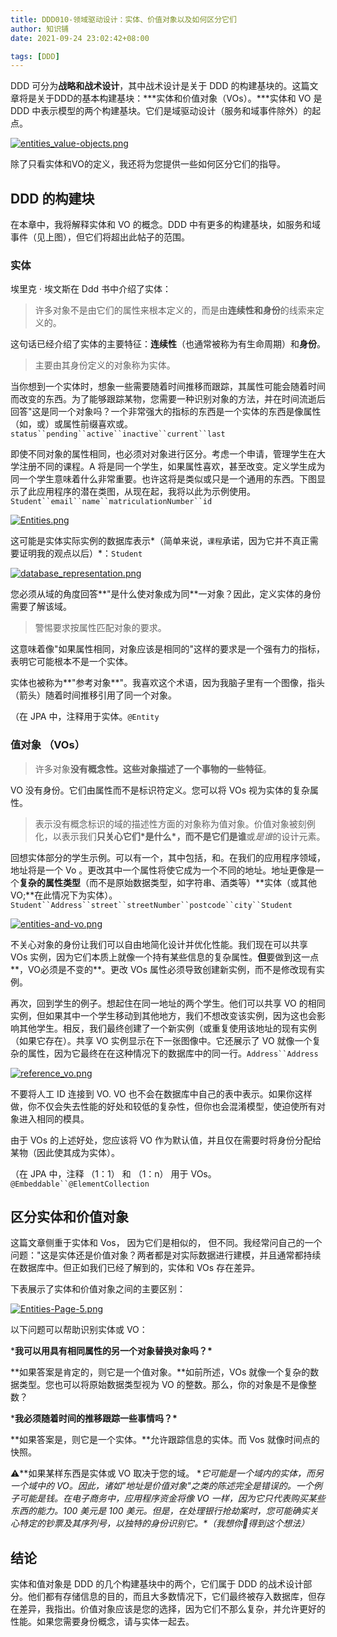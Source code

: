 ```yaml
---
title: DDD010-领域驱动设计：实体、价值对象以及如何区分它们
author: 知识铺
date: 2021-09-24 23:02:42+08:00

tags: [DDD]
---
```


DDD 可分为**战略和战术设计**，其中战术设计是关于 DDD 的构建基块的。这篇文章将是关于DDD的基本构建基块：***实体和价值对象（VOs）。\***实体和 VO 是 DDD 中表示模型的两个构建基块。它们是域驱动设计（服务和域事件除外）的起点。

[![entities_value-objects.png](https://cdn.jsdelivr.net/gh/zshipu/images/202109242306904.png)](https://res.cloudinary.com/practicaldev/image/fetch/s--59gnK9pb--/c_limit%2Cf_auto%2Cfl_progressive%2Cq_auto%2Cw_880/https://cdn.hashnode.com/res/hashnode/image/upload/v1625991596910/OqWYI40Qe.png)

除了只看实体和VO的定义，我还将为您提供一些如何区分它们的指导。

## DDD 的构建块

在本章中，我将解释实体和 VO 的概念。DDD 中有更多的构建基块，如服务和域事件（见上图），但它们将超出此帖子的范围。

### 实体

埃里克 · 埃文斯在 Ddd 书中介绍了实体：

> 许多对象不是由它们的属性来根本定义的，而是由**连续性和身份**的线索来定义的。

这句话已经介绍了实体的主要特征：**连续性**（也通常被称为有生命周期）和**身份**。

> 主要由其身份定义的对象称为实体。

当你想到一个实体时，想象一些需要随着时间推移而跟踪，其属性可能会随着时间而改变的东西。为了能够跟踪某物，您需要一种识别对象的方法，并在时间流逝后回答"这是同一个对象吗？一个非常强大的指标的东西是一个实体的东西是像属性（如，或）或属性前缀喜欢或。`status``pending``active``inactive``current``last`

即使不同对象的属性相同，也必须对对象进行区分。考虑一个申请，管理学生在大学注册不同的课程。A 将是同一个学生，如果属性喜欢，甚至改变。定义学生成为同一个学生意味着什么非常重要。也许这将是类似或只是一个通用的东西。下图显示了此应用程序的潜在类图，从现在起，我将以此为示例使用。`Student``email``name``matriculationNumber``id`

[![Entities.png](https://cdn.jsdelivr.net/gh/zshipu/images/202109242306647.png)](https://res.cloudinary.com/practicaldev/image/fetch/s--GecEh1Bb--/c_limit%2Cf_auto%2Cfl_progressive%2Cq_auto%2Cw_880/https://cdn.hashnode.com/res/hashnode/image/upload/v1626007641550/iwbJg62Rv.png)

这可能是实体实际实例的数据库表示*（简单来说，`课程`承诺，因为它并不真正需要证明我的观点以后）*：`Student`

[![database_representation.png](https://cdn.jsdelivr.net/gh/zshipu/images/202109242306475.png)](https://res.cloudinary.com/practicaldev/image/fetch/s--B74CmHuM--/c_limit%2Cf_auto%2Cfl_progressive%2Cq_auto%2Cw_880/https://cdn.hashnode.com/res/hashnode/image/upload/v1626009179377/OC3PgUleU.png)

您必须从域的角度回答**"是什么使对象成为同**一对象？因此，定义实体的身份需要了解该域。

> 警惕要求按属性匹配对象的要求。

这意味着像"如果属性相同，对象应该是相同的"这样的要求是一个强有力的指标，表明它可能根本不是一个实体。

实体也被称为**"参考对象**"。我喜欢这个术语，因为我脑子里有一个图像，指头（箭头）随着时间推移引用了同一个对象。

（在 JPA 中，注释用于实体。`@Entity`

### 值对象 （VOs）

> 许多对象**没有概念性。**这些对象描述了**一个事物的一些特征**。

VO 没有身份。它们由属性而不是标识符定义。您可以将 VOs 视为实体的复杂属性。

> 表示没有概念标识的域的描述性方面的对象称为值对象。价值对象被刻例化，以表示我们**只关心它们\*是什么\*，而不是它们是谁**或*是谁*的设计元素。

回想实体部分的学生示例。可以有一个，其中包括，和。在我们的应用程序领域， 地址将是一个 Vo 。更改其中一个属性将使它成为一个不同的地址。地址更像是一个**复杂的属性类型**（而不是原始数据类型，如字符串、酒类等）**实体（或其他 VO;**在此情况下为实体）。`Student``Address``street``streetNumber``postcode``city``Student`

[![entities-and-vo.png](https://cdn.jsdelivr.net/gh/zshipu/images/202109242306678.png)](https://res.cloudinary.com/practicaldev/image/fetch/s--FTneTS22--/c_limit%2Cf_auto%2Cfl_progressive%2Cq_auto%2Cw_880/https://cdn.hashnode.com/res/hashnode/image/upload/v1626008060606/biY7edZ3K.png)

不关心对象的身份让我们可以自由地简化设计并优化性能。我们现在可以共享 VOs 实例，因为它们本质上就像一个持有某些信息的复杂属性。**但**要做到这一点**，VO必须是不变的**。更改 VOs 属性必须导致创建新实例，而不是修改现有实例。

再次，回到学生的例子。想起住在同一地址的两个学生。他们可以共享 VO 的相同实例，但如果其中一个学生移动到其他地方，我们不想改变该实例，因为这也会影响其他学生。相反，我们最终创建了一个新实例（或重复使用该地址的现有实例（如果它存在）。共享 VO 实例显示在下一张图像中。它还展示了 VO 就像一个复杂的属性，因为它最终在在这种情况下的数据库中的同一行。`Address``Address`

[![reference_vo.png](https://cdn.jsdelivr.net/gh/zshipu/images/202109242307503.png)](https://res.cloudinary.com/practicaldev/image/fetch/s--CytYaC8D--/c_limit%2Cf_auto%2Cfl_progressive%2Cq_auto%2Cw_880/https://cdn.hashnode.com/res/hashnode/image/upload/v1626009267226/PAH9IWM9K.png)

不要将人工 ID 连接到 VO. VO 也不会在数据库中自己的表中表示。如果你这样做，你不仅会失去性能的好处和较低的复杂性，但你也会混淆模型，使迫使所有对象进入相同的模具。

由于 VOs 的上述好处，您应该将 VO 作为默认值，并且仅在需要时将身份分配给某物（因此使其成为实体）。

（在 JPA 中，注释 （1：1） 和 （1：n） 用于 VOs。`@Embeddable``@ElementCollection`

## 区分实体和价值对象

这篇文章侧重于实体和 Vos， 因为它们是相似的， 但不同。我经常问自己的一个问题："这是实体还是价值对象？两者都是对实际数据进行建模，并且通常都持续在数据库中。但正如我们已经了解到的，实体和 VOs 存在差异。

下表展示了实体和价值对象之间的主要区别：

[![Entities-Page-5.png](https://cdn.jsdelivr.net/gh/zshipu/images/202109242307774.png)](https://res.cloudinary.com/practicaldev/image/fetch/s--nQGktiJ_--/c_limit%2Cf_auto%2Cfl_progressive%2Cq_auto%2Cw_880/https://cdn.hashnode.com/res/hashnode/image/upload/v1626010038393/bWvqwCDak.png)

以下问题可以帮助识别实体或 VO：

***我可以用具有相同属性的另一个对象替换对象吗？\***

**如果答案是肯定的，则它是一个值对象。**如前所述，VOs 就像一个复杂的数据类型。您也可以将原始数据类型视为 VO 的整数。那么，你的对象是不是像整数？

***我必须随着时间的推移跟踪一些事情吗？\***

**如果答案是，则它是一个实体。**允许跟踪信息的实体。而 Vos 就像时间点的快照。

⚠️**如果某样东西是实体或 VO 取决于您的域。 **它可能是一个域内的实体，而另一个域中的 VO。因此，诸如"地址是价值对象"之类的陈述完全是错误的。一个例子可能是钱。在电子商务中，应用程序资金将像 VO 一样，因为它只代表购买某些东西的能力。100 美元是 100 美元。但是，在处理银行抢劫案时，您可能确实关心特定的钞票及其序列号，以独特的身份识别它。\*（我想你🤪得到这个想法）*

## 结论

实体和值对象是 DDD 的几个构建基块中的两个，它们属于 DDD 的战术设计部分。他们都有存储信息的目的，而且大多数情况下，它们最终被存入数据库，但存在差异，我指出。价值对象应该是您的选择，因为它们不那么复杂，并允许更好的性能。如果您需要身份概念，请与实体一起去。